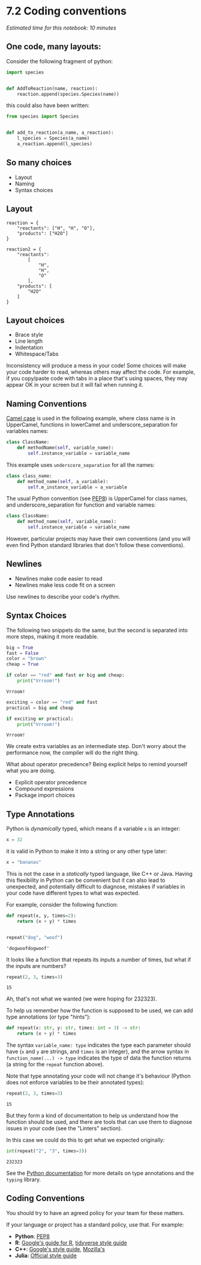 # 7.2 Coding conventions

*Estimated time for this notebook: 10 minutes*

## One code, many layouts:

Consider the following fragment of python:

```python
import species


def AddToReaction(name, reaction):
    reaction.append(species.Species(name))
```

this could also have been written:


```python
from species import Species


def add_to_reaction(a_name, a_reaction):
    l_species = Species(a_name)
    a_reaction.append(l_species)
```

## So many choices


* Layout
* Naming
* Syntax choices


## Layout

```
reaction = {
    "reactants": ["H", "H", "O"], 
    "products": ["H2O"]
}
```






```
reaction2 = {
    "reactants": 
        [
            "H", 
            "H",
            "O"
        ], 
    "products": [
        "H2O"
    ]
}
```

## Layout choices


* Brace style
* Line length
* Indentation
* Whitespace/Tabs

Inconsistency will produce a mess in your code! Some choices will make your code harder to read, whereas others may affect the code. For example, if you copy/paste code with tabs in a place that's using spaces, they may appear OK in your screen but it will fail when running it.

## Naming Conventions

[Camel case](https://en.wikipedia.org/wiki/Camel_case) is used in the following example, where class name is in UpperCamel, functions in lowerCamel and underscore_separation for variables names:


```python
class ClassName:
    def methodName(self, variable_name):
        self.instance_variable = variable_name
```

This example uses `underscore_separation` for all the names:


```python
class class_name:
    def method_name(self, a_variable):
        self.m_instance_variable = a_variable
```

The usual Python convention (see [PEP8](https://www.python.org/dev/peps/pep-0008)) is UpperCamel for class names, and underscore_separation for function and variable names:


```python
class ClassName:
    def method_name(self, variable_name):
        self.instance_variable = variable_name
```

However, particular projects may have their own conventions (and you will even find Python standard libraries that don't follow these conventions). 


## Newlines


* Newlines make code easier to read
* Newlines make less code fit on a screen

Use newlines to describe your code's *rhythm*.


## Syntax Choices

The following two snippets do the same, but the second is separated into more steps, making it more readable.


```python
big = True
fast = False
color = "brown"
cheap = True

if color == "red" and fast or big and cheap:
    print("Vrroom!")
```

    Vrroom!



```python
exciting = color == "red" and fast
practical = big and cheap

if exciting or practical:
    print("Vrroom!")
```

    Vrroom!


We create extra variables as an intermediate step. Don't worry about the performance now, the compiler will do the right thing.

What about operator precedence? Being explicit helps to remind yourself what you are doing.


* Explicit operator precedence
* Compound expressions
* Package import choices


## Type Annotations

Python is _dynamically_ typed, which means if a variable `x` is an integer:


```python
x = 32
```

it is valid in Python to make it into a string or any other type later:


```python
x = "bananas"
```

This is not the case in a _statically_ typed language, like C++ or Java. Having this flexibility in Python can be convenient but it can also lead to unexpected, and potentially difficult to diagnose, mistakes if variables in your code have different types to what was expected.

For example, consider the following function:


```python
def repeat(x, y, times=2):
    return (x + y) * times


repeat("dog", "woof")
```




    'dogwoofdogwoof'



It looks like a function that repeats its inputs a number of times, but what if the inputs are numbers?


```python
repeat(2, 3, times=3)
```




    15



Ah, that's not what we wanted (we were hoping for 232323).

To help us remember how the function is supposed to be used, we can add type annotations (or type "hints"):


```python
def repeat(x: str, y: str, times: int = 3) -> str:
    return (x + y) * times
```

The syntax `variable_name: type` indicates the type each parameter should have (`x` and `y` are strings, and `times` is an integer), and the arrow syntax in `function_name(...) -> type` indicates the type of data the function returns (a string for the `repeat` function above).

Note that type annotating your code will not change it's behaviour (Python does not enforce variables to be their annotated types):


```python
repeat(2, 3, times=3)
```




    15



But they form a kind of documentation to help us understand how the function should be used, and there are tools that can use them to diagnose issues in your code (see the "Linters" section).

In this case we could do this to get what we expected originally:


```python
int(repeat("2", "3", times=3))
```




    232323



See the [Python documentation](https://docs.python.org/3/library/typing.html) for more details on type annotations and the `typing` library. 

## Coding Conventions


You should try to have an agreed policy for your team for these matters.

If your language or project has a standard policy, use that. For example:

- **Python**: [PEP8](https://www.python.org/dev/peps/pep-0008/)
- **R**: [Google's guide for R](https://google.github.io/styleguide/Rguide.xml), [tidyverse style guide](https://style.tidyverse.org/)
- **C++**: [Google's style guide](https://google.github.io/styleguide/cppguide.html), [Mozilla's](https://developer.mozilla.org/en-US/docs/Mozilla/Developer_guide/Coding_Style)
- **Julia**: [Official style guide](https://docs.julialang.org/en/v1/manual/style-guide/index.html)

